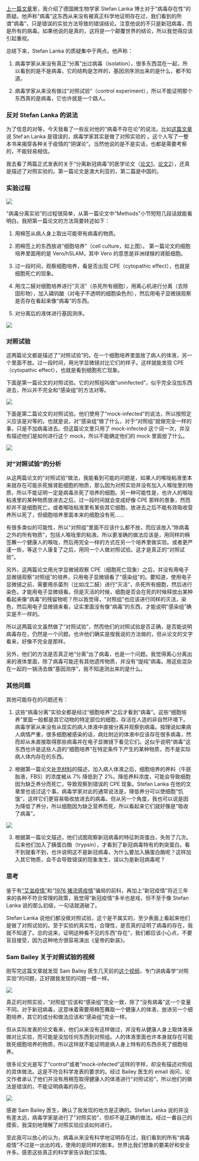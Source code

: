 [上一篇文章](https://yinwang0.substack.com/p/the-virus-misconception)<span>里，我介绍了德国微生物学家 Stefan Lanka 博士对于“病毒存在性”的质疑。他声称“病毒”这东西从来没有被真正科学地证明存在过，我们看到的所谓“病毒”，只是错误的实验方法导致的错误结论。注意他说的不只是新冠病毒，而是所有的病毒。如果他说的是真的，这将是一个颠覆世界的结论，所以我觉得应该引起重视。</span>

总结下来，Stefan Lanka 的质疑集中于两点。他声称：

1.  病毒学家从来没有真正“分离”出过病毒（isolation），很多东西混在一起，所以看到的是不是病毒，它的结构是怎样的，基因测序测出来的是什么，都不知道。

2.  病毒学家从来没有做过“对照试验”（control experiment），所以不能证明那个东西真的是病毒，它也许就是一个路人。

### 反对 Stefan Lanka 的说法

<span>为了信息的对等，今天我看了一些反对他的“病毒不存在论”的说法。比如</span>[这篇文章](https://integralworld.net/visser203.html)<span>说 Stef an Lanka 是错误的，病毒学家其实是做了对照实验的 。这个人写了一整本书来揭穿各种关于疫情的“阴谋论”。当然他说的是不是实话，也都是需要考察的，不能轻易相信。</span>

<span>我去看了两篇正式发表的关于“分离新冠病毒”的医学论文（</span>[论文1](https://www.ncbi.nlm.nih.gov/pmc/articles/PMC7228321/)<span>，</span>[论文2](https://www.ncbi.nlm.nih.gov/pmc/articles/PMC7092803/)<span>），还真是描述了对照实验的。第一篇论文是澳大利亚的，第二篇是中国的。</span>

### 实验过程

<div class="captioned-image-container">

![](https://substackcdn.com/image/fetch/w_1456,c_limit,f_auto,q_auto:good,fl_progressive:steep/https%3A%2F%2Fbucketeer-e05bbc84-baa3-437e-9518-adb32be77984.s3.amazonaws.com%2Fpublic%2Fimages%2Fd914879b-d252-4e23-8889-7c6fde727358_725x480.jpeg)


“病毒分离实验”的过程很简单，从第一篇论文中“Methods”小节短短几段话就能看明白。我把第一篇论文的方法简要转述如下：

1.  用棉签从病人身上取出可能带有病毒的物质。

2.  把棉签上的东西放进“细胞培养”（cell culture，如上图）。 第一篇论文的细胞培养里面用的是 Vero/hSLAM，其中 Vero 的意思是非洲绿猴的肾脏细胞。

3.  过一段时间，观察细胞培养，看是否出现 CPE（cytopathic effect），也就是细胞死亡的现象。

4.  用戊二醛对细胞培养进行“灭活”（杀死所有细胞），用离心机进行分离（去除固形物），加入磷钨酸（对电子不透明的细胞染色剂），然后用电子显微镜观察是否存在看起来像“病毒”的东西。

5.  对分离后的液体进行基因测序。

<div class="captioned-image-container">

![](https://substackcdn.com/image/fetch/w_1456,c_limit,f_auto,q_auto:good,fl_progressive:steep/https%3A%2F%2Fbucketeer-e05bbc84-baa3-437e-9518-adb32be77984.s3.amazonaws.com%2Fpublic%2Fimages%2Fc861ef6d-f7c2-49f6-97ac-8a214e1a402f_1621x1533.jpeg)

<figcaption class="image-caption"></figcaption>



### 对照试验

这两篇论文都是描述了“对照试验”的。在一个细胞培养里面放了病人的体液，另一个里面不放。过一段时间，用光学显微镜对比它们的样子。这样就能发现 CPE（cytopathic effect），也就是看到细胞死亡现象。

下面是第一篇论文的对照试验。它的对照组叫做“uninfected”，似乎完全没加东西进去，所以并不完全和“感染组”的方法对等。

<div class="captioned-image-container">

![](https://substackcdn.com/image/fetch/w_1456,c_limit,f_auto,q_auto:good,fl_progressive:steep/https%3A%2F%2Fbucketeer-e05bbc84-baa3-437e-9518-adb32be77984.s3.amazonaws.com%2Fpublic%2Fimages%2F06cfcf5c-53fe-48a8-afbc-54be26a0dfc0_974x1513.jpeg)


下面是第二篇论文的对照试验。他们使用了“mock-infected”的说法，所以按照定义应该是对等的。也就是说，对“感染组”做了什么，对于“对照组”就做完全一样的事，只是不加病毒进去。但这篇论文里只用了 mock-infected 这个词一次，并没有描述他们是如何进行这个 mock，所以不能确定他们的 mock 里面放了什么。

<div class="captioned-image-container">

![](https://substackcdn.com/image/fetch/w_1456,c_limit,f_auto,q_auto:good,fl_progressive:steep/https%3A%2F%2Fbucketeer-e05bbc84-baa3-437e-9518-adb32be77984.s3.amazonaws.com%2Fpublic%2Fimages%2Fafdbc8b4-3c5b-4fdf-9532-46fb0317df3b_1753x1195.jpeg)


### 对“对照试验”的分析

从这两篇论文的“对照试验”做法，我能看到可能的问题是，如果人的喉咙粘液里本来就存在可能杀死猴肾脏细胞的物质，那么因为对照实验并没有加入人喉咙里的物质，所以不能证明一定是病毒杀死了培养的细胞。另一种可能性是，也许人的喉咙粘液里的某种物质放进去之后，过一段时间就会变成好像 CPE 那样的景象，然而却并不是细胞死亡。或者喉咙粘液里有某些其它细胞，放进去之后不能有效吸收营养所以死了，但细胞培养里面本来的细胞没有死……

有很多类似的可能性，所以“对照组”里面不应该什么都不放，而应该放入“除病毒之外的所有物质”，包括人喉咙里的粘液。所以更准确的做法应该是，用同样的棉签蘸一个健康人的喉咙，然后用完全一样的方式在另一个培养里做实验。或者更严谨一些，等这个人康复了之后，用同一个人做对照试验。这才是真正的“对照试验”。

另外，这两篇论文用光学显微镜观察 CPE（细胞死亡现象）之后，并没有用电子显微镜观察“对照组”的培养，只用电子显微镜看了“感染组”的。要知道，使用电子显微镜之前，需要用杀菌剂（比如戊二醛）进行“灭活”，杀死所有细胞，然后进行染色，才能用电子显微镜看。但是灭活的时候，细胞是否会在死的时候释放出某种看起来像“病毒”的残留物呢？所以我觉得，“对照组”也应该进行同样的灭活，染色，然后用电子显微镜来看，证实里面没有像“病毒”的东西，才能说明“感染组”确实是不一样的。

所以这两篇论文虽然做了“对照试验”，然而他们的对照试验是否正确，是否能说明病毒存在，仍然是一个问题。也许他们确实是按我说的方法做的，但从论文的文字看来，好像不完全是那样。

另外，他们的方法是否真正地“分离”出了病毒，也是一个问题。我觉得离心分离出来的液体里面，除了病毒可能还有其他遗传物质，并没有“提纯”病毒。用这些混杂在一起的一锅汤去做“基因测序”，我不知道测出来的是什么。

### 其他问题

其他可能存在的问题还有：

1.  这些“病毒分离”实验全都是经过“细胞培养”之后才看到“病毒”。这些“细胞培养”里面一般都是其它动物的特定部位的细胞，存活在人造的非自然环境下。病毒学家从来没有从现实的病人体液中直接分离并观察到病毒。按理说如果病人病情严重，很多细胞被感染的话，病灶附近的体液中应该存在很多病毒，然而却从未直接取得那些病毒并在电子显微镜下看见它们。这似乎说明“病毒”这东西也许是这些人造的“细胞培养”在特定条件下产生的某种物质，而不是实际病人体内存在的东西。

2.  <span>根据第一篇论文</span>[补充材料](https://www.ncbi.nlm.nih.gov/pmc/articles/PMC7228321/bin/MJA2-212-459-s001.pdf)<span>的描述，加入病人体液之后，细胞培养的养料（牛胚胎液，FBS）的浓度被从 7% 降低到了 2%。降低养料浓度，可能会导致细胞因为缺乏养分而死亡，导致观察到错误的 CPE 现象。Stefan Lanka 在他的文章里也说过这个事。病毒学家对此的通常说法是，降低养分可以使细胞“饥饿”，这样它们更容易吸收放进去的病毒。但从另一个角度，我也可以说是因为降低了养分，所以细胞因为缺乏营养而死，所以看起来它们就好像是“吸收了病毒”。</span>

<div class="captioned-image-container">

![](https://substackcdn.com/image/fetch/w_1456,c_limit,f_auto,q_auto:good,fl_progressive:steep/https%3A%2F%2Fbucketeer-e05bbc84-baa3-437e-9518-adb32be77984.s3.amazonaws.com%2Fpublic%2Fimages%2F3e02c7bb-75a2-49c5-9c37-4280d7df402c_1507x1230.jpeg)


3.  根据第一篇论文描述，他们试图观察新冠病毒的特征刺突蛋白，失败了几次。后来他们加入了胰蛋白酶（trypsin），才看到了新冠病毒特有的刺突蛋白。看不到就看不到，也许说明这不是新冠病毒，为什么要加入胰蛋白酶呢？这样加入其它物质，会不会导致错误的现象发生，误以为是新冠病毒呢？

### 思考

<span>鉴于有</span>[“艾滋疫情”](https://yinwang0.substack.com/p/2e4)<span>和“</span>[1976 猪流感疫情](https://yinwang0.substack.com/p/1976)<span>”骗局的前科，再加上“新冠疫情”将近三年来的各种不符合常理的政策，我觉得“新冠疫情”多半也是戏，但不至于像 Stefan Lanka 说的那么初级，一句话就道破了。</span>

Stefan Lanka 说他们都没做对照试验，这个是不属实的，至少表面上看起来他们是做了对照试验的。至于实验的真实性，合理性，是否真的证明了病毒的存在，我就不知道了。总的说来，证明这种看不见的东西“存在”，我们都应该小心点，不要盲目接受，因为这种地方很容易演出《皇帝的新装》。

### Sam Bailey 关于对照试验的视频

<span>刚写完这篇文章就发现 Sam Bailey 医生几天前的</span>[这个视频](https://odysee.com/@drsambailey:c/Secrets-of-Virology-Control-Experiments:e)<span>，专门讲病毒学“对照实验”的问题，正好跟我发现的问题一模一样。</span>

<div class="captioned-image-container">

![](https://substackcdn.com/image/fetch/w_1456,c_limit,f_auto,q_auto:good,fl_progressive:steep/https%3A%2F%2Fbucketeer-e05bbc84-baa3-437e-9518-adb32be77984.s3.amazonaws.com%2Fpublic%2Fimages%2F65d3f526-cc11-4d39-b774-ed7cebccd8de_521x385.jpeg)


真正的对照实验，“对照组”应该和“感染组”完全一致，除了“没有病毒”这一个变量不同。对于新冠病毒，这意味着需要用棉签蘸取一个健康人的体液，放进另一个细胞培养，其它的成分和做法应该和“感染组”完全一样。

但从实际发表的论文看来，他们从来没有这样做过，并没有从健康人身上取体液来做对比实验，而可能是没加任何东西到对照组。人的体液里面也许本身就存在可能致死细胞培养的物质，所以这样就不能证明是病人身上特有的东西杀死了细胞培养。

很多论文光是写了“control”或者“mock-infected”这样的字样，却没有描述对照组的具体做法。这是不符合科学发表的要求的。经过 Bailey 医生的 email 询问，论文作者承认了他们并没有用棉签取得健康人的体液进行“对照试验”，所以他们的做法是错误的，不能证明病毒的存在。

<div class="captioned-image-container">

![](https://substackcdn.com/image/fetch/w_1456,c_limit,f_auto,q_auto:good,fl_progressive:steep/https%3A%2F%2Fbucketeer-e05bbc84-baa3-437e-9518-adb32be77984.s3.amazonaws.com%2Fpublic%2Fimages%2F9cfd04ff-bcdd-4a99-b3d3-5708bf2f77c9_2388x1339.jpeg)


感谢 Sam Bailey 医生，确认了我发现的地方是正确的。Stefan Lanka 说的并没有差太远，病毒学家是进行了“对照实验”，但却不是正确的做法。经过一番自己的摸索，我深刻地理解了对照实验应该如何进行。

至此我可以放心的认为，病毒从来没有科学地证明存在过，我们看到的所有“病毒疫情”不过是一出出的戏，使用的是同样的剧本。世界比我们想象的要美好和安全许多。感恩这些真正的科学家告诉我们实情。
